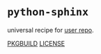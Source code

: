 # `python-sphinx`

universal recipe for [user repo](../themartiancompany/ur).

[PKGBUILD](PKGBUILD)
[LICENSE](COPYING)

